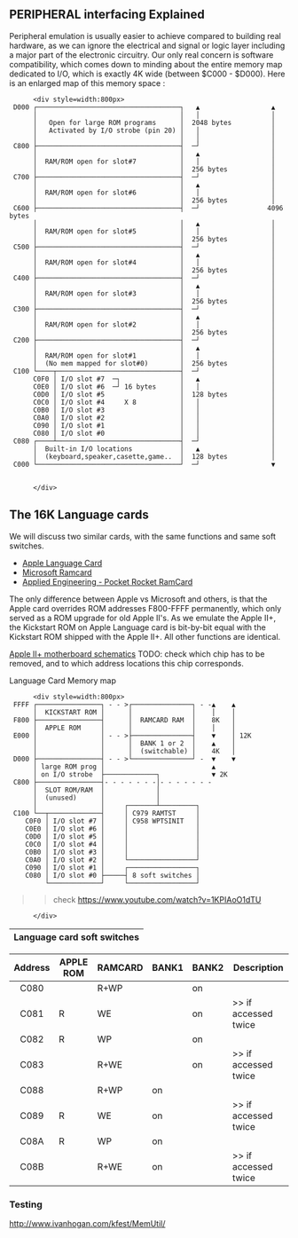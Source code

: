 ## PERIPHERAL interfacing Explained

Peripheral emulation is usually easier to achieve compared to building real hardware, as we can ignore the electrical and signal or logic layer including a major part of the electronic circuitry.  Our only real concern is software compatibility, which comes down to minding about the entire memory map dedicated to I/O, which is exactly 4K wide  (between $C000 - $D000). Here is an enlarged map of this memory space :

          <div style=width:800px>
     D000 ┌────────────────────────────────────┐   ▲                  ▲
          │                                    │   │                  │
          │   Open for large ROM programs      │  2048 bytes          │
          │   Activated by I/O strobe (pin 20) │   │                  │
          │                                    │   │                  │
     C800 ├────────────────────────────────────┤  ─┘                  │
          │                                    │   ▲                  │
          │  RAM/ROM open for slot#7           │   │                  │
          │                                    │  256 bytes           │
     C700 ├────────────────────────────────────┤  ─┘                  │
          │                                    │   ▲                  │
          │  RAM/ROM open for slot#6           │   │                  │
          │                                    │  256 bytes           │
     C600 ├────────────────────────────────────┤  ─┘                 4096 bytes
          │                                    │   ▲                  │
          │  RAM/ROM open for slot#5           │   │                  │
          │                                    │  256 bytes           │
     C500 ├────────────────────────────────────┤  ─┘                  │
          │                                    │   ▲                  │
          │  RAM/ROM open for slot#4           │   │                  │
          │                                    │  256 bytes           │
     C400 ├────────────────────────────────────┤  ─┘                  │
          │                                    │   ▲                  │
          │  RAM/ROM open for slot#3           │   │                  │
          │                                    │  256 bytes           │
     C300 ├────────────────────────────────────┤  ─┘                  │
          │                                    │   ▲                  │
          │  RAM/ROM open for slot#2           │   │                  │
          │                                    │  256 bytes           │
     C200 ├────────────────────────────────────┤  ─┘                  │
          │                                    │   ▲                  │
          │  RAM/ROM open for slot#1           │   │                  │
          │  (No mem mapped for slot#0)        │  256 bytes           │
     C100 └────┬───────────────────────────────┤  ─┘                  │
          C0F0 │ I/O slot #7  ─┐               │   ▲                  │
          C0E0 │ I/O slot #6  ─┘ 16 bytes      │   │                  │
          C0D0 │ I/O slot #5                   │  128 bytes           │
          C0C0 │ I/O slot #4     X 8           │   │                  │
          C0B0 │ I/O slot #3                   │   │                  │
          C0A0 │ I/O slot #2                   │   │                  │
          C090 │ I/O slot #1                   │   │                  │
          C080 │ I/O slot #0                   │   │                  │
     C080 ┌────┴───────────────────────────────┤  ─┘                  │
          │  Built-in I/O locations            │   ▲                  │
          │  (keyboard,speaker,casette,game..  │  128 bytes           │
     C000 └────────────────────────────────────┘  ─┘                  ▼
  

          </div>
         
## The 16K Language cards

We will discuss two similar cards, with the same functions and same soft switches.
* [Apple Language Card](http://www.applelogic.org/files/LANGCARDMAN.pdf)  
* [Microsoft Ramcard](https://mirrors.apple2.org.za/Apple%20II%20Documentation%20Project/Interface%20Cards/Language%20Cards/Microsoft%2016K%20RAM%20Card/Manuals/Microsoft%20RAMCard%20-%20Manual.pdf)  
* [Applied Engineering - Pocket Rocket RamCard](https://usermanual.wiki/Document/ae16kpocketrocketbrochure.1819483971.pdf)

The only difference between Apple vs Microsoft and others, is that the Apple card overrides ROM addresses F800-FFFF permanently, which only served as a ROM upgrade for old Apple II's. As we emulate the Apple II+, the Kickstart ROM on Apple Language card is bit-by-bit equal with the Kickstart ROM shipped with the Apple II+.  All other functions are identical.

[Apple II+ motherboard schematics](https://archive.org/details/Schematic_Diagram_of_the_Apple_II/page/n1/mode/2up)
TODO: check which chip has to be removed, and to which address locations this chip corresponds.

Language Card Memory map

          <div style=width:800px>
     FFFF ┌────────────────┐ - - >┌───────────────┐ - -▲    ▲
          │  KICKSTART ROM │      │               │    │    │
     F800 ├────────────────┤      │  RAMCARD RAM  │    8K   │
          │  APPLE ROM     │      │               │    │    │
     E000 │                │ - - >├───────────────┤    ▼    │ 12K    
          │                │      │  BANK 1 or 2  │    ▲    │
          │                │      │  (switchable) │    4K   │
     D000 ├────────────────┤ - - >└───────────────┘ -  ▼    ▼ 
          │ large ROM prog │                           ▲ 
          │ on I/O strobe  ├─────────────┐             ▼ 2K
     C800 ├────────────────┤- - - - - - -│- - - - - - -          
          │  SLOT ROM/RAM  │             │  
          │  (unused)      │             │
          │                │     ┌───────┴─────────┐
     C100 └──┬─────────────┤     │ C979 RAMTST     │    
        C0F0 │ I/O slot #7 │     │ C958 WPTSINIT   │
        C0E0 │ I/O slot #6 │     │                 │
        C0D0 │ I/O slot #5 │     │                 │
        C0C0 │ I/O slot #4 │     │                 │
        C0B0 │ I/O slot #3 │     │                 │
        C0A0 │ I/O slot #2 │     └─────────────────┘
        C090 │ I/O slot #1 │     ┌─────────────────┐   
        C080 │ I/O slot #0 ├─────┤ 8 soft switches │
             └─────────────┘     └─────────────────┘ 

>> check https://www.youtube.com/watch?v=1KPIAoO1dTU
>> 

          </div>

|  Language card soft switches   |
| --------------------------------- |

| Address | APPLE ROM | RAMCARD | BANK1 | BANK2 | Description          |
| :-----: | --------- |  ------ | ----- | ----- | -------------------- |
| C080    |           |  R+WP   |       |  on   |                      | 
| C081    |    R      |   WE    |       |  on   | >> if accessed twice |
| C082    |    R      |   WP    |       |  on   |                      |  
| C083    |           |  R+WE   |       |  on   | >> if accessed twice |
| C088    |           |  R+WP   |   on  |       |                      |
| C089    |    R      |   WE    |   on  |       | >> if accessed twice |
| C08A    |    R      |   WP    |   on  |       |                      |
| C08B    |           |  R+WE   |   on  |       | >> if accessed twice |

### Testing

http://www.ivanhogan.com/kfest/MemUtil/

